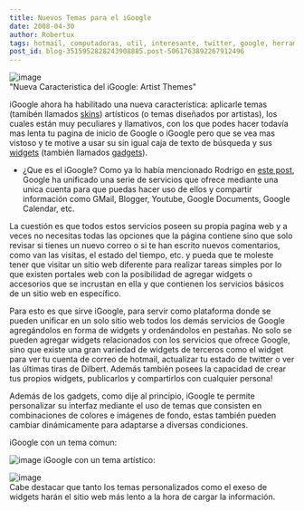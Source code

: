 ```yaml
---
title: Nuevos Temas para el iGoogle
date: 2008-04-30
author: Robertux
tags: hotmail, computadoras, util, interesante, twitter, google, herramienta, youtube
post_id: blog-3515952828243908885.post-5061763892267912496
---
```


![image](https://bp1.blogger.com/_jH77WNrMVRA/SBhvFvmVlfI/AAAAAAAAA1s/6sh19Yh4MTo/s320/shoot1.png)    
"Nueva Caracteristica del
iGoogle: Artist Themes"

iGoogle ahora ha habilitado una nueva característica: aplicarle temas (tamibén llamados [skins](https://es.wikipedia.org/wiki/Skin_%28software%29)) artísticos (o temas diseñados por artistas), los cuales están muy peculiares y llamativos, con los que podes hacer todavía mas lenta tu pagina de inicio de Google o iGoogle pero que se vea mas vistoso y te motive a usar su sin igual caja de texto de búsqueda y sus [widgets](https://es.wikipedia.org/wiki/Widget) (también llamados [gadgets](https://es.wikipedia.org/wiki/Gadget)).

- ¿Que es el iGoogle?
Como ya lo había mencionado Rodrigo en [este post](https://srbyte.blogspot.com/2007/04/firefox-google-libertad-y-movilidad.html), Google ha unificado una serie de servicios que ofrece mediante una unica cuenta para que puedas hacer uso de ellos y compartir información como GMail, Blogger, Youtube, Google Documents, Google Calendar, etc.

La cuestión es que todos estos servicios poseen su propia pagina web y a veces no necesitas todas las opciones que la página contiene sino que solo revisar si tienes un nuevo correo o si te han escrito nuevos comentarios, como van las visitas, el estado del tiempo, etc. y pueda que te moleste tener que visitar un sitio web diferente para realizar tareas simples por lo que existen portales web con la posibilidad de agregar widgets o accesorios que se incrustan en ella y que contienen los servicios básicos de un sitio web en específico.

Para esto es que sirve iGoogle, para servir como plataforma donde se pueden unificar en un solo sitio web todos los demás servicios de Google agregándolos en forma de widgets y ordenándolos en pestañas. No solo se pueden agregar widgets relacionados con los servicios que ofrece Google, sino que existe una gran variedad de widgets de terceros como el widget para ver tu cuenta de correo de hotmail, actualizar tu estado de twitter o ver las últimas tiras de Dilbert. Además también posees la capacidad de crear tus propios widgets, publicarlos y compartirlos con cualquier persona!

Además de los gadgets, como dije al principio, iGoogle te permite personalizar su interfaz mediante el uso de temas que consisten en combinaciones de colores e imágenes de fondo, estas también pueden cambiar dinámicamente para adaptarse a diversas condiciones.

iGoogle con un tema comun:

![image](https://bp2.blogger.com/_jH77WNrMVRA/SBhv9_mVlgI/AAAAAAAAA10/xnjYpXk7JGY/s320/shoot2.png)    iGoogle con un tema
artístico:

![image](https://bp2.blogger.com/_jH77WNrMVRA/SBhw7_mVlhI/AAAAAAAAA18/rXTxuQ1tqos/s320/shoot3.png)    
Cabe destacar que tanto los temas personalizados como el exeso de widgets harán el sitio web más lento a la hora de cargar la información.